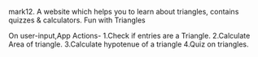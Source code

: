 mark12. 
A website which helps you to learn about triangles, contains quizzes & calculators.
Fun with Triangles

On user-input,App Actions-
1.Check if entries are a Triangle.
2.Calculate Area of triangle.
3.Calculate hypotenue of a triangle
4.Quiz on triangles.
